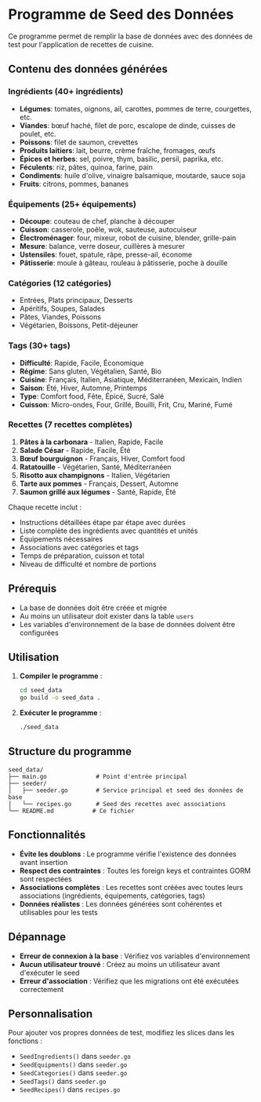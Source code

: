 # Programme de Seed des Données

Ce programme permet de remplir la base de données avec des données de test pour l'application de recettes de cuisine.

## Contenu des données générées

### Ingrédients (40+ ingrédients)
- **Légumes**: tomates, oignons, ail, carottes, pommes de terre, courgettes, etc.
- **Viandes**: bœuf haché, filet de porc, escalope de dinde, cuisses de poulet, etc.
- **Poissons**: filet de saumon, crevettes
- **Produits laitiers**: lait, beurre, crème fraîche, fromages, œufs
- **Épices et herbes**: sel, poivre, thym, basilic, persil, paprika, etc.
- **Féculents**: riz, pâtes, quinoa, farine, pain
- **Condiments**: huile d'olive, vinaigre balsamique, moutarde, sauce soja
- **Fruits**: citrons, pommes, bananes

### Équipements (25+ équipements)
- **Découpe**: couteau de chef, planche à découper
- **Cuisson**: casserole, poêle, wok, sauteuse, autocuiseur
- **Électroménager**: four, mixeur, robot de cuisine, blender, grille-pain
- **Mesure**: balance, verre doseur, cuillères à mesurer
- **Ustensiles**: fouet, spatule, râpe, presse-ail, économe
- **Pâtisserie**: moule à gâteau, rouleau à pâtisserie, poche à douille

### Catégories (12 catégories)
- Entrées, Plats principaux, Desserts
- Apéritifs, Soupes, Salades
- Pâtes, Viandes, Poissons
- Végétarien, Boissons, Petit-déjeuner

### Tags (30+ tags)
- **Difficulté**: Rapide, Facile, Économique
- **Régime**: Sans gluten, Végétalien, Santé, Bio
- **Cuisine**: Français, Italien, Asiatique, Méditerranéen, Mexicain, Indien
- **Saison**: Été, Hiver, Automne, Printemps
- **Type**: Comfort food, Fête, Épicé, Sucré, Salé
- **Cuisson**: Micro-ondes, Four, Grillé, Bouilli, Frit, Cru, Mariné, Fumé

### Recettes (7 recettes complètes)
1. **Pâtes à la carbonara** - Italien, Rapide, Facile
2. **Salade César** - Rapide, Facile, Été
3. **Bœuf bourguignon** - Français, Hiver, Comfort food
4. **Ratatouille** - Végétarien, Santé, Méditerranéen
5. **Risotto aux champignons** - Italien, Végétarien
6. **Tarte aux pommes** - Français, Dessert, Automne
7. **Saumon grillé aux légumes** - Santé, Rapide, Été

Chaque recette inclut :
- Instructions détaillées étape par étape avec durées
- Liste complète des ingrédients avec quantités et unités
- Équipements nécessaires
- Associations avec catégories et tags
- Temps de préparation, cuisson et total
- Niveau de difficulté et nombre de portions

## Prérequis

- La base de données doit être créée et migrée
- Au moins un utilisateur doit exister dans la table `users`
- Les variables d'environnement de la base de données doivent être configurées

## Utilisation

1. **Compiler le programme** :
   ```bash
   cd seed_data
   go build -o seed_data .
   ```

2. **Exécuter le programme** :
   ```bash
   ./seed_data
   ```

## Structure du programme

```
seed_data/
├── main.go              # Point d'entrée principal
├── seeder/
│   ├── seeder.go        # Service principal et seed des données de base
│   └── recipes.go       # Seed des recettes avec associations
└── README.md           # Ce fichier
```

## Fonctionnalités

- **Évite les doublons** : Le programme vérifie l'existence des données avant insertion
- **Respect des contraintes** : Toutes les foreign keys et contraintes GORM sont respectées
- **Associations complètes** : Les recettes sont créées avec toutes leurs associations (ingrédients, équipements, catégories, tags)
- **Données réalistes** : Les données générées sont cohérentes et utilisables pour les tests

## Dépannage

- **Erreur de connexion à la base** : Vérifiez vos variables d'environnement
- **Aucun utilisateur trouvé** : Créez au moins un utilisateur avant d'exécuter le seed
- **Erreur d'association** : Vérifiez que les migrations ont été exécutées correctement

## Personnalisation

Pour ajouter vos propres données de test, modifiez les slices dans les fonctions :
- `SeedIngredients()` dans `seeder.go`
- `SeedEquipments()` dans `seeder.go`
- `SeedCategories()` dans `seeder.go`
- `SeedTags()` dans `seeder.go`
- `SeedRecipes()` dans `recipes.go`
